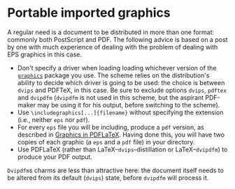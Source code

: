# Portable imported graphics




A regular need is a document to be distributed in more than
one format: commonly both PostScript and PDF.  The
following advice is based on a post by one with much experience of
dealing with the problem of dealing with EPS graphics in this
case.
  

-  Don't specify a driver when loading loading whichever version of
    the [`graphics`](http://ctan.org/pkg/graphics) package you use.  The scheme relies on the
    distribution's ability to decide which driver is going to be used:
    the choice is between `dvips` and PDFTeX, in this case.
    Be sure to exclude options `dvips`, `pdftex` and
    `dvipdfm` (`dvipdfm` is not used in this scheme,
    but the aspirant PDF-maker may be using it for his output,
    before switching to the scheme).
-  Use `\includegraphics[...]{filename}` without
    specifying the extension (i.e., neither `eps` nor
    `pdf`).
-  For every `eps` file you will be including, produce a
    `pdf` version, as described in 
    [Graphics in PDFLaTeX](./FAQ-pdftexgraphics.html).  Having
    done this, you will have two copies of each graphic (a `eps`
    and a `pdf` file) in your directory.
-  Use PDFLaTeX (rather than
    LaTeX&ndash;`dvips`&ndash;distillation or
    LaTeX&ndash;`dvipdfm`) to produce your PDF output.


`Dvipdfm`s charms are less than attractive here: the
document itself needs to be altered from its default
(`dvips`) state, before `dvipdfm` will process it.


